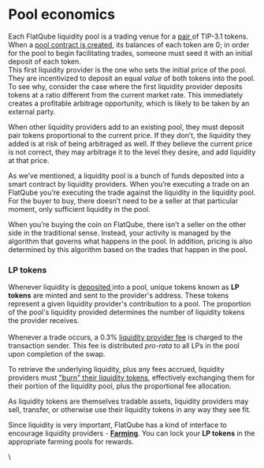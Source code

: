 # Pool economics

Each FlatQube liquidity pool is a trading venue for a [pair ](../tokens/interface/token-page/pairs.md)of TIP-3.1 tokens. \
When a [pool contract is created](../pairs/how-to/create-new-pair.md), its balances of each token are 0; in order for the pool to begin facilitating trades, someone must seed it with an initial deposit of each token. \
This first liquidity provider is the one who sets the initial price of the pool. They are incentivized to deposit an equal _value_ of both tokens into the pool. To see why, consider the case where the first liquidity provider deposits tokens at a ratio different from the current market rate. This immediately creates a profitable arbitrage opportunity, which is likely to be taken by an external party.

When other liquidity providers add to an existing pool, they must deposit pair tokens proportional to the current price. If they don’t, the liquidity they added is at risk of being arbitraged as well. If they believe the current price is not correct, they may arbitrage it to the level they desire, and add liquidity at that price.

As we’ve mentioned, a liquidity pool is a bunch of funds deposited into a smart contract by liquidity providers. When you’re executing a trade on an FlatQube you’re executing the trade against the liquidity in the liquidity pool. For the buyer to buy, there doesn’t need to be a seller at that particular moment, only sufficient liquidity in the pool.

When you’re buying the coin on FlatQube, there isn’t a seller on the other side in the traditional sense. Instead, your activity is managed by the algorithm that governs what happens in the pool. In addition, pricing is also determined by this algorithm based on the trades that happen in the pool.&#x20;

### LP tokens

Whenever liquidity is [deposited ](how-to/add-liquidity.md)into a pool, unique tokens known as **LP tokens** are minted and sent to the provider's address. These tokens represent a given liquidity provider's contribution to a pool. The proportion of the pool's liquidity provided determines the number of liquidity tokens the provider receives. \
\
Whenever a trade occurs, a 0.3% [liquidity provider fee](../swap/concepts/fees.md) is charged to the transaction sender. This fee is distributed _pro-rata_ to all LPs in the pool upon completion of the swap.

To retrieve the underlying liquidity, plus any fees accrued, liquidity providers must ["burn" their liquidity tokens](how-to/withdraw-liquidity.md), effectively exchanging them for their portion of the liquidity pool, plus the proportional fee allocation.

As liquidity tokens are themselves tradable assets, liquidity providers may sell, transfer, or otherwise use their liquidity tokens in any way they see fit.

Since liquidity is very important, FlatQube has a kind of interface to encourage liquidity providers - [**Farming**](../farming/). You can lock your **LP tokens** in the appropriate farming pools for rewards.



\
